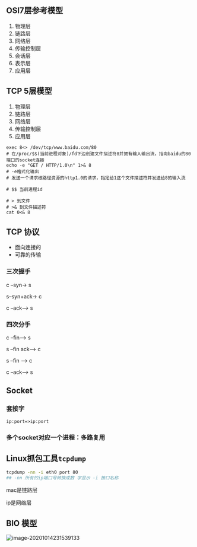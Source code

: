 ## OSI7层参考模型
1. 物理层
2. 链路层
3. 网络层
4. 传输控制层
5. 会话层
6. 表示层
7. 应用层

## TCP 5层模型
1. 物理层
2. 链路层
3. 网络层
4. 传输控制层
5. 应用层

```shell
exec 8<> /dev/tcp/www.baidu.com/80
# 在/proc/$$(当前进程对象)/fd下边创建文件描述符8并拥有输入输出流，指向baidu的80端口的socket连接
echo -e "GET / HTTP/1.0\n" 1>& 8
# -e格式化输出
# 发送一个请求根路径资源的http1.0的请求，指定给1这个文件描述符并发送给8的输入流

# $$ 当前进程id

# > 到文件
# >& 到文件描述符
cat 0<& 8
```

## TCP 协议

- 面向连接的
- 可靠的传输

### 三次握手

c –syn-> s

s–syn+ack-> c

c –ack–> s

### 四次分手

c –fin–> s

s –fin ack–> c

s –fin –> c 

c –ack–> s

## Socket

### 套接字

`ip:port=>ip:port `

### 多个socket对应一个进程：多路复用

## Linux抓包工具`tcpdump`

```bash
tcpdump -nn -i eth0 port 80
## -nn 所有的ip端口号转换成数 字显示 -i 接口名称 
```



mac是链路层

ip是网络层

## BIO 模型

![image-20201014231539133](../../images/image-20201014231539133.png)